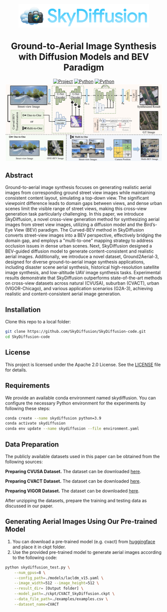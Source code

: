 <div align="center">
	<img src="./img/skydiffusion_icon.png" alt="" height=75>
	<h1>Ground-to-Aerial Image Synthesis with Diffusion Models and BEV Paradigm</h1>
	<a href="https://skydiffusion.github.io/"><img src='https://img.shields.io/badge/Project-SkyDiffusion-green' alt='Project'></a>
	<a href=""><img src='https://img.shields.io/badge/python-3.9-blue.svg' alt='Python'></a>
	<a href=""><img src='https://img.shields.io/badge/License-Apache%202.0-yellow' alt='Python'></a>
</div>


<img src="./img/pipeline.jpg" alt="">

## Abstract
Ground-to-aerial image synthesis focuses on generating realistic aerial images from corresponding ground street view images while maintaining consistent content layout, simulating a top-down view. The significant viewpoint difference leads to domain gaps between views, and dense urban scenes limit the visible range of street views, making this cross-view generation task particularly challenging. In this paper, we introduce SkyDiffusion, a novel cross-view generation method for synthesizing aerial images from street view images, utilizing a diffusion model and the Bird’s-Eye View (BEV) paradigm. The Curved-BEV method in SkyDiffusion converts street-view images into a BEV perspective, effectively bridging the domain gap, and employs a "multi-to-one" mapping strategy to address occlusion issues in dense urban scenes. Next, SkyDiffusion designed a BEV-guided diffusion model to generate content-consistent and realistic aerial images. Additionally, we introduce a novel dataset, Ground2Aerial-3, designed for diverse ground-to-aerial image synthesis applications, including disaster scene aerial synthesis, historical high-resolution satellite image synthesis, and low-altitude UAV image synthesis tasks. Experimental results demonstrate that SkyDiffusion outperforms state-of-the-art methods on cross-view datasets across natural (CVUSA), suburban (CVACT), urban (VIGOR-Chicago), and various application scenarios (G2A-3), achieving realistic and content-consistent aerial image generation. 


## Installation
Clone this repo to a local folder:
```bash
git clone https://github.com/SkyDiffusion/SkyDiffusion-code.git
cd SkyDiffusion-code
```

## License

This project is licensed under the Apache 2.0 License. See the [LICENSE](LICENSE) file for details.


## Requirements
We provide an available conda environment named skydiffusion. You can configure the necessary Python environment for the experiments by following these steps:
```bash
conda create --name skydiffusion python=3.9
conda activate skydiffusion
conda env update --name skydiffusion --file environment.yaml
```

## Data Preparation
The publicly available datasets used in this paper can be obtained from the following sources: 

**Preparing CVUSA Dataset.**  The dataset can be downloaded [here](https://mvrl.cse.wustl.edu/datasets/cvusa). 

**Preparing CVACT Dataset.**  The dataset can be downloaded [here](https://github.com/Liumouliu/OriCNN). 

**Preparing VIGOR Dataset.**  The dataset can be downloaded [here](https://github.com/Jeff-Zilence/VIGOR/tree/main). 

After unzipping the datasets, prepare the training and testing data as discussed in our paper.



## Generating Aerial Images Using Our Pre-trained Model
 1. You can download a pre-trained model (e.g. cvact) from [huggingface](https://huggingface.co/SkyDiff1109/SkyDiffusion_ckpt/tree/main) and place it in ckpt folder.
 2. Use the provided pre-trained model to generate aerial images according to the following code:
```bash
python skydiffusion_test.py \
    --num_gpus=8 \
    --config_path=./models/lacldm_v15.yaml \
    --image_width=512 --image_height=512 \
    --result_dir= [Output folder] \
    --model_path=./ckpt/CVACT_SkyDiffusion.ckpt \
    --data_file_path=./examples/examples.csv \
    --dataset_name=CVACT
```

